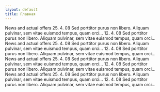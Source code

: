 ```yaml
---
layout: default
title: Главная
---
```

News and actual offers
25. 4. 08
Sed porttitor purus non libero. Aliquam pulvinar, sem vitae euismod tempus, quam orci…
12. 4. 08
Sed porttitor purus non libero. Aliquam pulvinar, sem vitae euismod tempus, quam orci…
News and actual offers
25. 4. 08
Sed porttitor purus non libero. Aliquam pulvinar, sem vitae euismod tempus, quam orci…
12. 4. 08
Sed porttitor purus non libero. Aliquam pulvinar, sem vitae euismod tempus, quam orci…
News and actual offers
25. 4. 08
Sed porttitor purus non libero. Aliquam pulvinar, sem vitae euismod tempus, quam orci…
12. 4. 08
Sed porttitor purus non libero. Aliquam pulvinar, sem vitae euismod tempus, quam orci…
News and actual offers
25. 4. 08
Sed porttitor purus non libero. Aliquam pulvinar, sem vitae euismod tempus, quam orci…
12. 4. 08
Sed porttitor purus non libero. Aliquam pulvinar, sem vitae euismod tempus, quam orci…